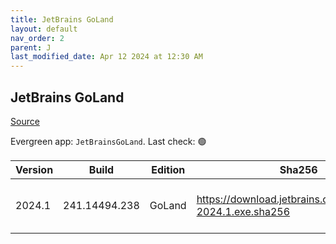 ```yaml
---
title: JetBrains GoLand
layout: default
nav_order: 2
parent: J
last_modified_date: Apr 12 2024 at 12:30 AM
---
```


## JetBrains GoLand

[Source](https://www.jetbrains.com/dataspell)

Evergreen app: `JetBrainsGoLand`. Last check: 🟢

| Version | Build         | Edition | Sha256                                                     | Date       | Size      | Type | URI                                                                                                        |
| ------- | ------------- | ------- | ---------------------------------------------------------- | ---------- | --------- | ---- | ---------------------------------------------------------------------------------------------------------- |
| 2024.1  | 241.14494.238 | GoLand  | https://download.jetbrains.com/go/goland-2024.1.exe.sha256 | 04/04/2024 | 676105704 | exe  | [https://download.jetbrains.com/go/goland-2024.1.exe](https://download.jetbrains.com/go/goland-2024.1.exe) |
